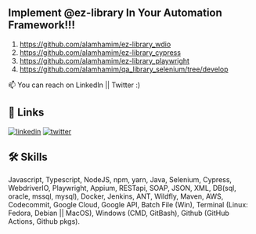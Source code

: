 ## Implement @ez-library In Your Automation Framework!!!
1) https://github.com/alamhamim/ez-library_wdio
2) https://github.com/alamhamim/ez-library_cypress 
3) https://github.com/alamhamim/ez-library_playwright
4) https://github.com/alamhamim/qa_library_selenium/tree/develop


📫 You can reach on LinkedIn || Twitter :) 

## 🔗 Links
[![linkedin](https://img.shields.io/badge/linkedin-0A66C2?style=for-the-badge&logo=linkedin&logoColor=white)](https://www.linkedin.com/in/hamim-alam/)
[![twitter](https://img.shields.io/badge/twitter-1DA1F2?style=for-the-badge&logo=twitter&logoColor=white)](https://twitter.com/panikmaster)


## 🛠 Skills
Javascript, Typescript, NodeJS, npm, yarn, Java, Selenium, Cypress, WebdriverIO, Playwright, Appium, RESTapi, SOAP, JSON, XML, DB(sql, oracle, mssql, mysql), Docker, Jenkins, ANT, Wildfly, Maven, AWS, Codecommit, Google Cloud, Google API, Batch File (Win), Terminal (Linux: Fedora, Debian || MacOS), Windows (CMD, GitBash), Github (GitHub Actions, Github pkgs). 
